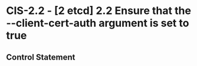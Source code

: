 # CIS-2.2 - \[2 etcd\] 2.2 Ensure that the --client-cert-auth argument is set to true

## Control Statement
